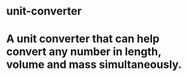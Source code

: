 # unit-converter
# A unit converter that can help convert any number in length, volume and mass simultaneously.
